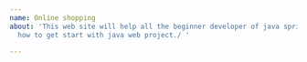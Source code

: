 ```yaml
---
name: Online shopping
about: 'This web site will help all the beginner developer of java spring and hibernate
  how to get start with java web project./ '

---
```



